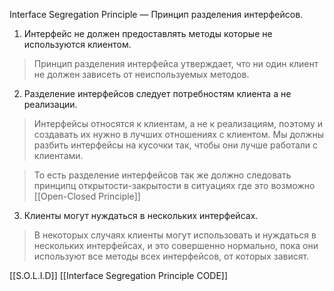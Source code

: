 Interface Segregation Principle — Принцип разделения интерфейсов.

1. Интерфейс не должен предоставлять методы которые не используются клиентом.

> Принцип разделения интерфейса утверждает, что ни один клиент не должен зависеть от неиспользуемых методов.

2. Разделение интерфейсов следует потребностям клиента а не реализации.

>Интерфейсы относятся к клиентам, а не к реализациям, поэтому и создавать их нужно в лучших отношениях с клиентом. Мы должны разбить интерфейсы на кусочки так, чтобы они лучше работали с клиентами.

> То есть разделение интерфейсов так же должно следовать принципц открытости-закрытости в ситуациях где это возможно [[Open-Closed Principle]]

3. Клиенты могут нуждаться в нескольких интерфейсах.

> В некоторых случаях клиенты могут использовать и нуждаться в нескольких интерфейсах, и это совершенно нормально, пока они используют все методы всех интерфейсов, от которых зависят.

[[S.O.L.I.D]] [[Interface Segregation Principle CODE]]